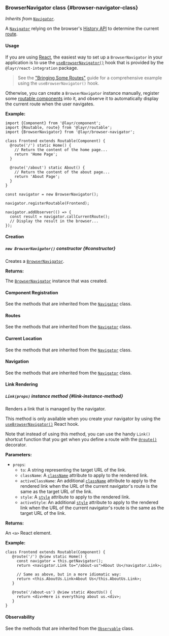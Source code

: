 ### BrowserNavigator <badge type="primary">class</badge> {#browser-navigator-class}

*Inherits from [`Navigator`](https://layrjs.com/docs/v2/reference/navigator).*

A [`Navigator`](https://layrjs.com/docs/v2/reference/navigator) relying on the browser's [History API](https://developer.mozilla.org/en-US/docs/Web/API/History) to determine the current [route](https://layrjs.com/docs/v2/reference/route).

#### Usage

If you are using [React](https://reactjs.org/), the easiest way to set up a `BrowserNavigator` in your application is to use the [`useBrowserNavigator()`](https://layrjs.com/docs/v2/reference/react-integration#use-browser-navigator-react-hook) hook that is provided by the `@layr/react-integration` package.

> See the ["Bringing Some Routes"](https://layrjs.com/docs/v2/introduction/routing) guide for a comprehensive example using the `useBrowserNavigator()` hook.

Otherwise, you can create a `BrowserNavigator` instance manually, register some [routable components](https://layrjs.com/docs/v2/reference/routable#routable-component-class) into it, and observe it to automatically display the current route when the user navigates.

**Example:**

```
import {Component} from '@layr/component';
import {Routable, route} from '@layr/routable';
import {BrowserNavigator} from '@layr/browser-navigator';

class Frontend extends Routable(Component) {
  @route('/') static Home() {
    // Return the content of the home page...
    return 'Home Page';
  }

  @route('/about') static About() {
    // Return the content of the about page...
    return 'About Page';
  }
}

const navigator = new BrowserNavigator();

navigator.registerRoutable(Frontend);

navigator.addObserver(() => {
  const result = navigator.callCurrentRoute();
  // Display the result in the browser...
});
```

#### Creation

##### `new BrowserNavigator()` <badge type="secondary">constructor</badge> {#constructor}

Creates a [`BrowserNavigator`](https://layrjs.com/docs/v2/reference/browser-navigator).

**Returns:**

The [`BrowserNavigator`](https://layrjs.com/docs/v2/reference/browser-navigator) instance that was created.

#### Component Registration

See the methods that are inherited from the [`Navigator`](https://layrjs.com/docs/v2/reference/navigator#component-registration) class.

#### Routes

See the methods that are inherited from the [`Navigator`](https://layrjs.com/docs/v2/reference/navigator#routes) class.

#### Current Location

See the methods that are inherited from the [`Navigator`](https://layrjs.com/docs/v2/reference/navigator#current-location) class.

#### Navigation

See the methods that are inherited from the [`Navigator`](https://layrjs.com/docs/v2/reference/navigator#navigation) class.

#### Link Rendering

##### `Link(props)` <badge type="secondary-outline">instance method</badge> {#link-instance-method}

Renders a link that is managed by the navigator.

This method is only available when you create your navigator by using the [`useBrowserNavigator()`](https://layrjs.com/docs/v2/reference/react-integration#use-browser-navigator-react-hook) React hook.

Note that instead of using this method, you can use the handy `Link()` shortcut function that you get when you define a route with the [`@route()`](https://layrjs.com/docs/v2/reference/routable#route-decorator) decorator.

**Parameters:**

* `props`:
  * `to`: A string representing the target URL of the link.
  * `className`: A [`className`](https://reactjs.org/docs/dom-elements.html#classname) attribute to apply to the rendered link.
  * `activeClassName`: An additional [`className`](https://reactjs.org/docs/dom-elements.html#classname) attribute to apply to the rendered link when the URL of the current navigator's route is the same as the target URL of the link.
  * `style`: A [`style`](https://reactjs.org/docs/dom-elements.html#style) attribute to apply to the rendered link.
  * `activeStyle`: An additional [`style`](https://reactjs.org/docs/dom-elements.html#style) attribute to apply to the rendered link when the URL of the current navigator's route is the same as the target URL of the link.

**Returns:**

An `<a>` React element.

**Example:**

```
class Frontend extends Routable(Component) {
   @route('/') @view static Home() {
     const navigator = this.getNavigator();
     return <navigator.Link to="/about-us">About Us</navigator.Link>;

     // Same as above, but in a more idiomatic way:
     return <this.AboutUs.Link>About Us</this.AboutUs.Link>;
   }

   @route('/about-us') @view static AboutUs() {
     return <div>Here is everything about us.<div>;
   }
}
```

#### Observability

See the methods that are inherited from the [`Observable`](https://layrjs.com/docs/v2/reference/observable#observable-class) class.
